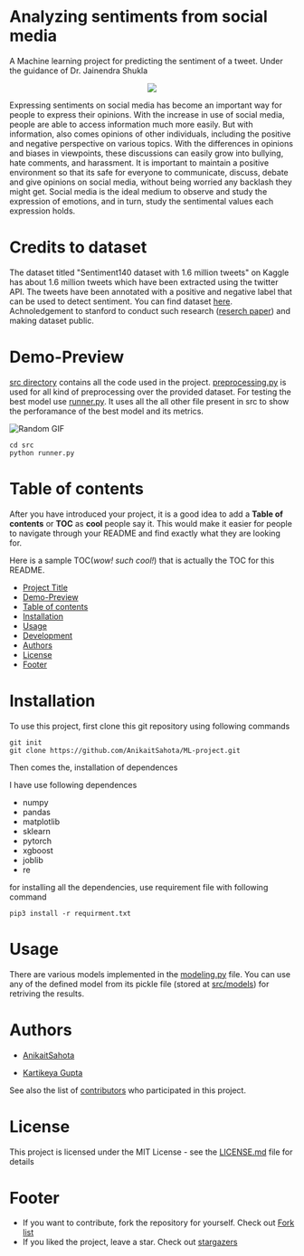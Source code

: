 # Analyzing sentiments from social media

A Machine learning project for predicting the sentiment of a tweet. Under the guidance of Dr. Jainendra Shukla
<p align="center">
  <img src="https://media.giphy.com/media/lMdzpEp18hMd2/giphy.gif" />
</p>
Expressing sentiments on social media has become an important way for people to express their opinions. With the increase in use of social media, people are able to access information much more easily. But with information, also comes opinions of other individuals, including the positive and negative perspective on various topics. With the differences in opinions and biases in viewpoints, these discussions can easily grow into bullying, hate comments, and harassment. It is important to maintain a positive environment so that its safe for everyone to communicate, discuss, debate and give opinions on social media, without being worried any backlash they might get. Social media is the ideal medium to observe and study the expression of emotions, and in turn, study the sentimental values each expression holds.

# Credits to dataset
The dataset titled "Sentiment140 dataset with 1.6 million tweets" on Kaggle has about 1.6 million tweets which have been extracted using the twitter API. The tweets have been annotated with a positive and negative label that can be used to detect sentiment. You can find dataset [here](https://www.kaggle.com/kazanova/sentiment140). Achnoledgement to stanford to conduct such research ([reserch paper](https://www-cs.stanford.edu/people/alecmgo/papers/TwitterDistantSupervision09.pdf)) and making dataset public.

# Demo-Preview
[src directory](https://github.com/AnikaitSahota/ML-project/tree/main/src) contains all the code used in the project. [preprocessing.py](https://github.com/AnikaitSahota/ML-project/tree/main/src/preprocessing.py) is used for all kind of preprocessing over the provided dataset. 
For testing the best model use [runner.py](https://github.com/AnikaitSahota/ML-project/tree/main/src/runner.py). It uses all the all other file present in src to show the perforamance of the best model and its metrics.

![Random GIF](https://media.giphy.com/media/xUNen15tsNHWnIvY4M/giphy.gif)

    cd src
    python runner.py


# Table of contents

After you have introduced your project, it is a good idea to add a **Table of contents** or **TOC** as **cool** people say it. This would make it easier for people to navigate through your README and find exactly what they are looking for.

Here is a sample TOC(*wow! such cool!*) that is actually the TOC for this README.

- [Project Title](#project-title)
- [Demo-Preview](#demo-preview)
- [Table of contents](#table-of-contents)
- [Installation](#installation)
- [Usage](#usage)
- [Development](#development)
- [Authors](#authors)
- [License](#license)
- [Footer](#footer)

# Installation

To use this project, first clone this git repository using following commands

    git init
    git clone https://github.com/AnikaitSahota/ML-project.git

Then comes the, installation of dependences

I have use following dependences
- numpy
- pandas
- matplotlib
- sklearn
- pytorch
- xgboost
- joblib
- re

for installing all the dependencies, use requirement file with following command

    pip3 install -r requirment.txt
<!-- # TODO : need to define requiremtn.txt -->
# Usage

There are various models implemented in the [modeling.py](https://github.com/AnikaitSahota/ML-project/tree/main/src/modeling.py) file. You can use any of the defined model from its pickle file (stored at [src/models](https://github.com/AnikaitSahota/ML-project/tree/main/src/models)) for retriving the results.

# Authors

- [AnikaitSahota](https://github.com/AnikaitSahota)

- [Kartikeya Gupta](https://github.com/Kartikeya18153)

See also the list of [contributors](https://github.com/AnikaitSahota/ML-project/contributors) who participated in this project.

# License

This project is licensed under the MIT License - see the [LICENSE.md](LICENSE.md) file for details

# Footer
- If you want to contribute, fork the repository for yourself. Check out [Fork list](https://github.com/AnikaitSahota/ML-project/network/members)
- If you liked the project, leave a star. Check out [stargazers](https://github.com/AnikaitSahota/ML-project/stargazers)

